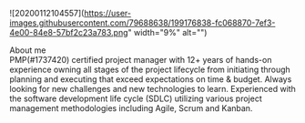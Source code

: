 

![20200112104557](https://user-images.githubusercontent.com/79688638/199176838-fc068870-7ef3-4e00-84e8-57bf2c23a783.png" width="9%" alt="")




About me
<br>PMP(#1737420) certified project manager with 12+ years of hands-on experience owning all stages of the project lifecycle from initiating through planning and executing that exceed expectations on time & budget. Always looking for new challenges and new technologies to learn. Experienced with the software development life cycle (SDLC) utilizing various project management methodologies including Agile, Scrum and Kanban.
